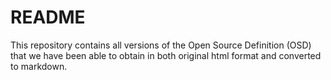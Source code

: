 # README

This repository contains all versions of the Open Source Definition (OSD) that we have been able to obtain in both original html format and converted to markdown.

